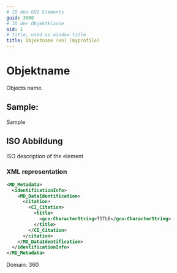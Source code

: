 ```yaml
---
# ID des GUI Elements
guid: 3000
# ID der Objektklasse
oid: 1
# title, used as window title
title: Objektname (en) (myprofile)
---
```


# Objektname

Objects name.

## Sample:

Sample

## ISO Abbildung

ISO description of the element

### XML representation

```XML
<MD_Metadata>
  <identificationInfo>
    <MD_DataIdentification>
      <citation>
        <CI_Citation>
          <title>
            <gco:CharacterString>TITLE</gco:CharacterString>
          </title>
        </CI_Citation>
      </citation>
    </MD_DataIdentification>
  </identificationInfo>
</MD_Metadata>
```

Domain: 360
